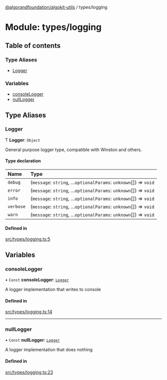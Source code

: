 [@algorandfoundation/algokit-utils](../README.md) / types/logging

# Module: types/logging

## Table of contents

### Type Aliases

- [Logger](types_logging.md#logger)

### Variables

- [consoleLogger](types_logging.md#consolelogger)
- [nullLogger](types_logging.md#nulllogger)

## Type Aliases

### Logger

Ƭ **Logger**: `Object`

General purpose logger type, compatible with Winston and others.

#### Type declaration

| Name | Type |
| :------ | :------ |
| `debug` | (`message`: `string`, ...`optionalParams`: `unknown`[]) => `void` |
| `error` | (`message`: `string`, ...`optionalParams`: `unknown`[]) => `void` |
| `info` | (`message`: `string`, ...`optionalParams`: `unknown`[]) => `void` |
| `verbose` | (`message`: `string`, ...`optionalParams`: `unknown`[]) => `void` |
| `warn` | (`message`: `string`, ...`optionalParams`: `unknown`[]) => `void` |

#### Defined in

[src/types/logging.ts:5](https://github.com/algorandfoundation/algokit-utils-ts/blob/main/src/types/logging.ts#L5)

## Variables

### consoleLogger

• `Const` **consoleLogger**: [`Logger`](types_logging.md#logger)

A logger implementation that writes to console

#### Defined in

[src/types/logging.ts:14](https://github.com/algorandfoundation/algokit-utils-ts/blob/main/src/types/logging.ts#L14)

___

### nullLogger

• `Const` **nullLogger**: [`Logger`](types_logging.md#logger)

A logger implementation that does nothing

#### Defined in

[src/types/logging.ts:23](https://github.com/algorandfoundation/algokit-utils-ts/blob/main/src/types/logging.ts#L23)

